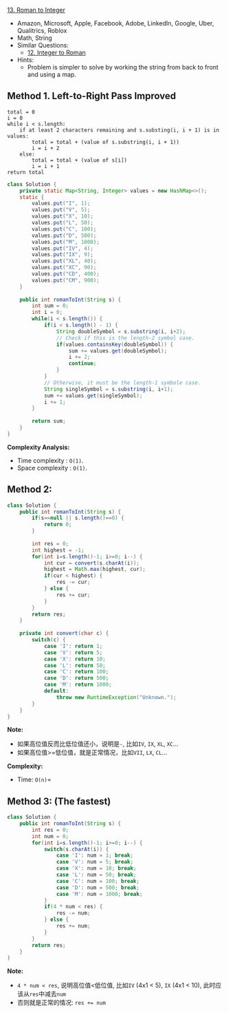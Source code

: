 [13. Roman to Integer](https://leetcode.com/problems/roman-to-integer/)

* Amazon, Microsoft, Apple, Facebook, Adobe, LinkedIn, Google, Uber, Qualitrics, Roblox
* Math, String
* Similar Questions:
    * [12. Integer to Roman](https://leetcode.com/problems/integer-to-roman/)
* Hints:
    * Problem is simpler to solve by working the string from back to front and using a map.
    


## Method 1. Left-to-Right Pass Improved

```
total = 0
i = 0
while i < s.length:
    if at least 2 characters remaining and s.substing(i, i + 1) is in values:
        total = total + (value of s.substring(i, i + 1))  
        i = i + 2
    else:
        total = total + (value of s[i])
        i = i + 1
return total
```

```java
class Solution {
    private static Map<String, Integer> values = new HashMap<>();
    static {
        values.put("I", 1);
        values.put("V", 5);
        values.put("X", 10);
        values.put("L", 50);
        values.put("C", 100);
        values.put("D", 500);
        values.put("M", 1000);
        values.put("IV", 4);
        values.put("IX", 9);
        values.put("XL", 40);
        values.put("XC", 90);
        values.put("CD", 400);
        values.put("CM", 900);
    }
    
    public int romanToInt(String s) {
        int sum = 0;
        int i = 0;
        while(i < s.length()) {
            if(i < s.length() - 1) {
                String doubleSymbol = s.substring(i, i+2);
                // Check if this is the length-2 symbol case.
                if(values.containsKey(doubleSymbol)) {
                    sum += values.get(doubleSymbol);
                    i += 2;
                    continue;
                }
            }
            // Otherwise, it must be the length-1 symbole case.
            String singleSymbol = s.substring(i, i+1);
            sum += values.get(singleSymbol);
            i += 1;
        }
        
        return sum;
    }
}
```
**Complexity Analysis:**
* Time complexity : `O(1)`.
* Space complexity : `O(1)`.


## Method 2: 
```Java
class Solution {
    public int romanToInt(String s) {
        if(s==null || s.length()==0) {
            return 0;
        }
        
        int res = 0;
        int highest = -1;
        for(int i=s.length()-1; i>=0; i--) {
            int cur = convert(s.charAt(i));
            highest = Math.max(highest, cur);
            if(cur < highest) {
                res -= cur;
            } else {
                res += cur;
            }
        }
        return res;
    }
    
    private int convert(char c) {
        switch(c) {
            case 'I': return 1;
            case 'V': return 5;
            case 'X': return 10;
            case 'L': return 50;
            case 'C': return 100;
            case 'D': return 500;
            case 'M': return 1000;
            default:
                throw new RuntimeException("Unknown.");
        }
    }
}
```

**Note:**
* 如果高位值反而比低位值还小，说明是`-`, 比如`IV`, `IX`, `XL`, `XC`...
* 如果高位值>=低位值，就是正常情况，比如`VII`, `LX`, `CL`...

**Complexity:**
* Time: `O(n)`=


## Method 3: (The fastest)
```Java
class Solution {
    public int romanToInt(String s) {
        int res = 0;
        int num = 0;
        for(int i=s.length()-1; i>=0; i--) {
            switch(s.charAt(i)) {
                case 'I': num = 1; break;
                case 'V': num = 5; break;
                case 'X': num = 10; break;
                case 'L': num = 50; break;
                case 'C': num = 100; break;
                case 'D': num = 500; break;
                case 'M': num = 1000; break;
            }
            if(4 * num < res) {
                res -= num;
            } else {
                res += num;
            }
        }
        return res;
    }
}   
```

**Note:**
* `4 * num < res`, 说明高位值<低位值, 比如`IV` (4x1 < 5), `IX` (4x1 < 10), 此时应该从`res`中减去`num`
* 否则就是正常的情况: `res += num`
